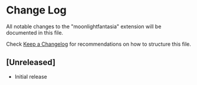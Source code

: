 # Change Log

All notable changes to the "moonlightfantasia" extension will be documented in this file.

Check [Keep a Changelog](http://keepachangelog.com/) for recommendations on how to structure this file.

## [Unreleased]

- Initial release